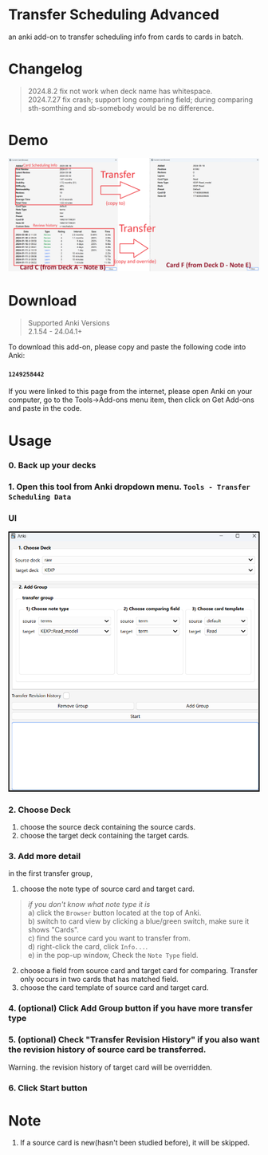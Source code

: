 # Transfer Scheduling Advanced
an anki add-on to transfer scheduling info from cards to cards in batch.

# Changelog
> 2024.8.2 fix not work when deck name has whitespace.  
> 2024.7.27 fix crash; support long comparing field; during comparing sth-somthing and sb-somebody would be no difference.

# Demo
![demo](./assets/demo.png)

# Download
> Supported Anki Versions  
> 2.1.54 - 24.04.1+

To download this add-on, please copy and paste the following code into Anki:
#### `1249258442`

If you were linked to this page from the internet, please open Anki on your computer, go to the Tools->Add-ons menu item, then click on Get Add-ons and paste in the code.

# Usage
### 0. Back up your decks
### 1. Open this tool from Anki dropdown menu. `Tools - Transfer Scheduling Data`
### UI
![UI](./assets/ui.png)

### 2. Choose Deck
1) choose the source deck containing the source cards.
2) choose the target deck containing the target cards.

### 3. Add more detail
in the first transfer group,
1) choose the note type of source card and target card. 
> _if you don't know what note type it is_  
> a) click the `Browser` button located at the top of Anki.  
> b) switch to card view by clicking a blue/green switch, make sure it shows "Cards".   
> c) find the source card you want to transfer from.  
> d) right-click the card, click `Info...`.  
> e) in the pop-up window, Check the `Note Type` field.  
2) choose a field from source card and target card for comparing. Transfer only occurs in two cards that has matched field.
3) choose the card template of source card and target card.

### 4. (optional) Click Add Group button if you have more transfer type 

### 5. (optional) Check "Transfer Revision History" if you also want the revision history of source card be transferred.
Warning. the revision history of target card will be overridden.

### 6. Click Start button


# Note
1. If a source card is new(hasn't been studied before), it will be skipped.  
